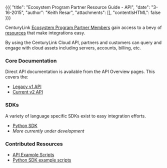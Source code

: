 {{{
  "title": "Ecosystem Program Partner Resource Guide - API",
  "date": "3-16-2015",
  "author": "Keith Resar",
  "attachments": [],
  "contentIsHTML": false
}}}


CenturyLink [Ecosystem Program Partner Members](centurylink-cloud-ecosystem-program-guide.md) gain access to a bevy of [resources](ecosystem-program-resources.md) that make integrations easy.

By using the CenturyLink Cloud API, partners and customers can query and engage with cloud assets including servers, accounts, billing, etc.

### Core Documentation

Direct API documentation is available from the API Overview pages.  This covers the:

* [Legacy v1 API](http://www.centurylinkcloud.com/api-docs/v1)
* [Current v2 API](http://www.centurylinkcloud.com/api-docs/v2)

### SDKs

A variety of language specific SDKs exist to easy integration efforts.

* [Python SDK](http://www.centurylinkcloud.com/api-docs/v1)
* *More currently under development*

### Contributed Resources

* [API Example Scripts](https://github.com/CenturyLinkCloud/Ecosystem/tree/master/API)
* [Python SDK example scripts](https://github.com/CenturyLinkCloud/clc-python-sdk/tree/master/examples)
